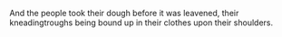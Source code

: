 And the people took their dough before it was leavened, their kneadingtroughs being bound up in their clothes upon their shoulders.
